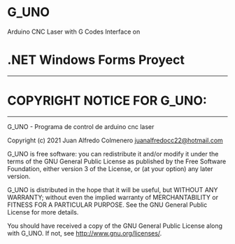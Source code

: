 # G_UNO
Arduino CNC Laser with G Codes Interface on

# .NET Windows Forms Proyect

------------------------------------------------------------------------------
# COPYRIGHT NOTICE FOR G_UNO:
------------------------------------------------------------------------------

G_UNO - Programa de control de arduino cnc laser

Copyright (c) 2021 Juan Alfredo Colmenero juanalfredocc22@hotmail.com 

G_UNO is free software: you can redistribute it and/or modify
it under the terms of the GNU General Public License as published by
the Free Software Foundation, either version 3 of the License, or
(at your option) any later version.

G_UNO is distributed in the hope that it will be useful,
but WITHOUT ANY WARRANTY; without even the implied warranty of
MERCHANTABILITY or FITNESS FOR A PARTICULAR PURPOSE.  See the
GNU General Public License for more details.

You should have received a copy of the GNU General Public License
along with G_UNO.  If not, see <http://www.gnu.org/licenses/>.

